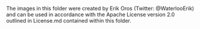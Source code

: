 The images in this folder were created by Erik Oros (Twitter: @WaterlooErik)
and can be used in accordance with the Apache License version 2.0 outlined in
License.md contained within this folder.